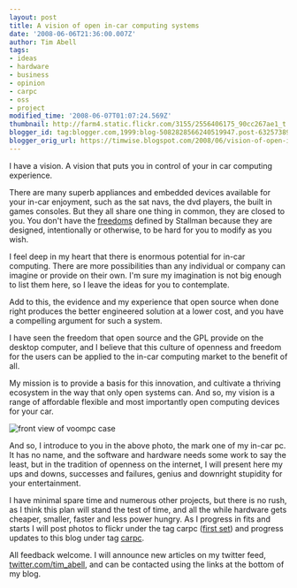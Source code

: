 ```yaml
---
layout: post
title: A vision of open in-car computing systems
date: '2008-06-06T21:36:00.007Z'
author: Tim Abell
tags:
- ideas
- hardware
- business
- opinion
- carpc
- oss
- project
modified_time: '2008-06-07T01:07:24.569Z'
thumbnail: http://farm4.static.flickr.com/3155/2556406175_90cc267ae1_t.jpg
blogger_id: tag:blogger.com,1999:blog-5082828566240519947.post-6325738989654501442
blogger_orig_url: https://timwise.blogspot.com/2008/06/vision-of-open-in-car-computing-systems.html
---
```


I have a vision. A vision that puts you in control of your in car computing
experience.  

There are many superb appliances and embedded devices available for your in-car
enjoyment, such as the sat navs, the dvd players, the built in games consoles.
But they all share one thing in common, they are closed to you. You don't have
the [freedoms](http://www.fsf.org/about/what-is-free-software) defined by
Stallman because they are designed, intentionally or otherwise, to be hard for
you to modify as you wish.  

I feel deep in my heart that there is enormous potential for in-car computing.
There are more possibilities than any individual or company can imagine or
provide on their own. I'm sure my imagination is not big enough to list them
here, so I leave the ideas for you to contemplate.  

Add to this, the evidence and my experience that open source when done right
produces the better engineered solution at a lower cost, and you have a
compelling argument for such a system.  

I have seen the freedom that open source and the GPL provide on the desktop
computer, and I believe that this culture of openness and freedom for the users
can be applied to the in-car computing market to the benefit of all.  

My mission is to provide a basis for this innovation, and cultivate a thriving
ecosystem in the way that only open systems can. And so, my vision is a range
of affordable flexible and most importantly open computing devices for your
car.  

![front view of voompc case](/assets/carpc-case.jpg)

And so, I introduce to you in the above photo, the mark one of my in-car pc. It
has no name, and the software and hardware needs some work to say the least,
but in the tradition of openness on the internet, I will present here my ups
and downs, successes and failures, genius and downright stupidity for your
entertainment.  

I have minimal spare time and numerous other projects, but there is no rush, as
I think this plan will stand the test of time, and all the while hardware gets
cheaper, smaller, faster and less power hungry. As I progress in fits and
starts I will post photos to flickr under the tag carpc ([first
set](http://www.flickr.com/photos/tim_abell/sets/72157605474187579/)) and
progress updates to this blog under tag
[carpc](http://timwise.blogspot.com/search/label/carpc).  

All feedback welcome. I will announce new articles on my twitter feed,
[twitter.com/tim_abell](http://twitter.com/tim_abell), and can be contacted
using the links at the bottom of my blog.
